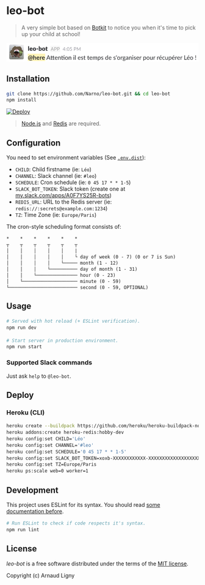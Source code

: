 # leo-bot

> A very simple bot based on [Botkit](https://github.com/howdyai/botkit) to notice you when it's time to pick up your child at school!

![Slack screen capture](docs/leo-bot-slack-example.png)

## Installation

```bash
git clone https://github.com/Narno/leo-bot.git && cd leo-bot
npm install
```

[![Deploy](https://www.herokucdn.com/deploy/button.svg)](https://heroku.com/deploy?template=https://github.com/Narno/leo-bot)

> [Node.js](https://nodejs.org) and [Redis](https://redis.io) are required.

## Configuration

You need to set environment variables (See [`.env.dist`](https://github.com/Narno/leo-bot/blob/master/.env.dist)):

- `CHILD`: Child firstname (ie: `Léo`)
- `CHANNEL`: Slack channel (ie: `#leo`)
- `SCHEDULE`: Cron schedule (ie: `0 45 17 * * 1-5`)
- `SLACK_BOT_TOKEN`: Slack token (create one at [my.slack.com/apps/A0F7YS25R-bots](https://my.slack.com/apps/A0F7YS25R-bots))
- `REDIS_URL`: URL to the Redis server (ie: `redis://:secrets@example.com:1234`)
- `TZ`: Time Zone (ie: `Europe/Paris`)

The cron-style scheduling format consists of:

```text
*    *    *    *    *    *
┬    ┬    ┬    ┬    ┬    ┬
│    │    │    │    │    |
│    │    │    │    │    └ day of week (0 - 7) (0 or 7 is Sun)
│    │    │    │    └───── month (1 - 12)
│    │    │    └────────── day of month (1 - 31)
│    │    └─────────────── hour (0 - 23)
│    └──────────────────── minute (0 - 59)
└───────────────────────── second (0 - 59, OPTIONAL)
```

## Usage

```bash
# Served with hot reload (+ ESLint verification).
npm run dev

# Start server in production environment.
npm run start
```

### Supported Slack commands

Just ask `help` to `@leo-bot`.

## Deploy

### Heroku (CLI)

```bash
heroku create --buildpack https://github.com/heroku/heroku-buildpack-nodejs.git
heroku addons:create heroku-redis:hobby-dev
heroku config:set CHILD='Léo'
heroku config:set CHANNEL='#leo'
heroku config:set SCHEDULE='0 45 17 * * 1-5'
heroku config:set SLACK_BOT_TOKEN=xoxb-XXXXXXXXXXXX-XXXXXXXXXXXXXXXXXXXXXXXX
heroku config:set TZ=Europe/Paris
heroku ps:scale web=0 worker=1
```

## Development

This project uses ESLint for its syntax. You should read [some documentation before](https://eslint.org/docs/rules/).

```bash
# Run ESLint to check if code respects it's syntax.
npm run lint
```

## License

_leo-bot_ is a free software distributed under the terms of the [MIT license](https://opensource.org/licenses/MIT).

Copyright (c) Arnaud Ligny
